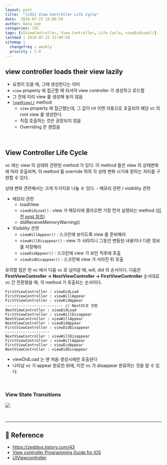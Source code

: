 ```yaml
---
layout: post
title:  "[iOS] View Controller Life Cycle"
date:  2019-07-23 23:09:59
author: Dana Lee
categories: iOS
tags: [UIViewController, View Controller, Life Cycle, viewDidLoad()]
lastmod : 2019-07-23 23:09:59
sitemap :
  changefreq : weekly
  priority : 1.0
---
```




## view controller loads their view lazily

- 요청이 있을 때, 그때 생성한다는 의미
- `view` property 에 접근할 때 되서야 view controller 가 생성하고 로드함
- 그 전에 미리 view 를 생성해 놓지 않음 
- [`loadView()`](https://developer.apple.com/documentation/uikit/uiviewcontroller/1621454-loadview) method
  - `view` property 에 접근했는데, 그 값이 nil 이면 자동으로 호출되어 해당 vc 의 root view 를 생성한다.
  - 직접 호출하는 것은 권장되지 않음
  - Overriding 은 괜찮음

&nbsp;

## View Controller Life Cycle

vc 에는 view 의 상태와 관련된 method 가 있다. 이 method 들은 view 의 상태변화에 따라 호출되며, 이 method 를 override 하여 각 상태 변화 시기에 원하는 처리를 구현할 수 있다.

상태 변화 관련해서는 크게 두가지로 나눌 수 있다. - 메모리 관련 / visibility 관련

- 메모리 관련
  - loadView
  - `viewDidLoad()` : view 가 메모리에 올라오면 가장 먼저 실행되는 method ([이전 post 참조](https://daheenallwhite.github.io/ios/2019/07/11/View-Did-Load/))
  - didReceiveMemoryWarning() 
- Visibility 관련
  - `viewWillAppear()` : 스크린에 보이도록 view 를 준비해라
  - `viewWillDisappear()` : view 가 사라지니 그동안 변동된 내용이나 다른 정보를 저장해라
  - `viewDidAppear()` : 스크린에 view 가 보인 직후에 호출
  - `viewDidDisappear()` : 스크린에 view 가 사라진 뒤 호출

유의할 점은 한 vc 에서 다음 vc 로 넘어갈 때, will, did 의 순서이다. 다음은 **FirstViewController → NextViewController → FirstViewController** 순서대로 vc 간 전환했을 때, 각 method 가 호출되는 순서이다.

```
FirstViewController : viewDidLoad
FirstViewController : viewWillAppear
FirstViewController : viewDidAppear
-------------------------- // NextVC로 전환
NextViewController : viewDidLoad
FirstViewController : viewWillDisappear
NextViewController : viewWillAppear
NextViewController : viewDidAppear
FirstViewController : viewDidDisappear
--------------------
NextViewController : viewWillDisappear
FirstViewController : viewWillAppear
FirstViewController : viewDidAppear
NextViewController : viewDidDisappear

```

- viewDidLoad 는 맨 처음 생성시에만 호출된다
- 나타날 vc 가 appear 완료한 뒤에, 이전 vc 가 disappear 완료하는 것을 알 수 있다.

&nbsp;

### View State Transitions

![](https://docs-assets.developer.apple.com/published/f06f30fa63/UIViewController_Class_Reference_2x_ddcaa00c-87d8-4c85-961e-ccfb9fa4aac2.png)

&nbsp;

---

## 📌 Reference

- https://zeddios.tistory.com/43
- [View controller Programming Guide for iOS](https://developer.apple.com/library/archive/featuredarticles/ViewControllerPGforiPhoneOS/index.html#//apple_ref/doc/uid/TP40007457-CH2-SW1)
- [UIViewcontroller](https://developer.apple.com/documentation/uikit/uiviewcontroller)